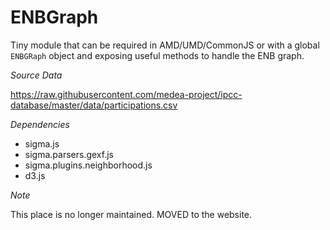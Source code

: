 # ENBGraph

Tiny module that can be required in AMD/UMD/CommonJS or with a global `ENBGRaph` object and exposing useful methods to handle the ENB graph.

*Source Data*

https://raw.githubusercontent.com/medea-project/ipcc-database/master/data/participations.csv

*Dependencies*

* sigma.js
* sigma.parsers.gexf.js
* sigma.plugins.neighborhood.js
* d3.js

*Note*

This place is no longer maintained. MOVED to the website.
